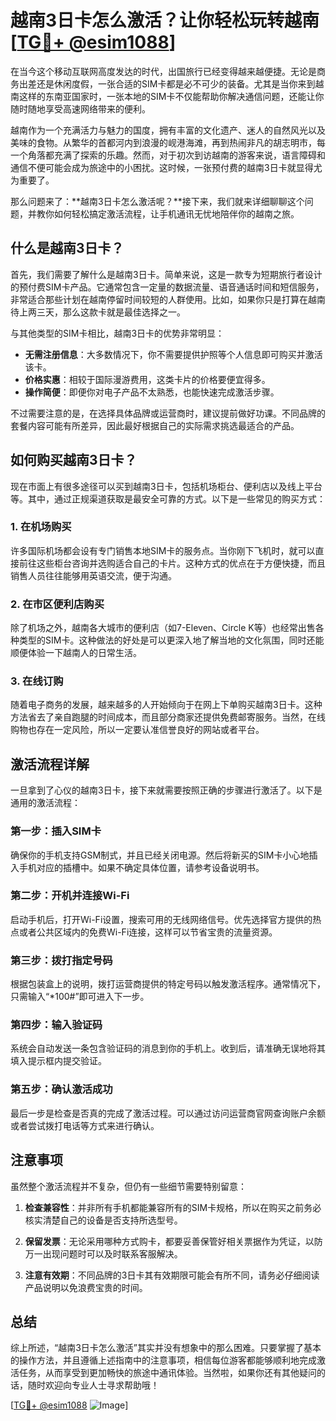 # 越南3日卡怎么激活？让你轻松玩转越南[[TG💪+ @esim1088](https://t.me/s/esim1088)]

在当今这个移动互联网高度发达的时代，出国旅行已经变得越来越便捷。无论是商务出差还是休闲度假，一张合适的SIM卡都是必不可少的装备。尤其是当你来到越南这样的东南亚国家时，一张本地的SIM卡不仅能帮助你解决通信问题，还能让你随时随地享受高速网络带来的便利。

越南作为一个充满活力与魅力的国度，拥有丰富的文化遗产、迷人的自然风光以及美味的食物。从繁华的首都河内到浪漫的岘港海滩，再到热闹非凡的胡志明市，每一个角落都充满了探索的乐趣。然而，对于初次到访越南的游客来说，语言障碍和通信不便可能会成为旅途中的小困扰。这时候，一张预付费的越南3日卡就显得尤为重要了。

那么问题来了：**越南3日卡怎么激活呢？**接下来，我们就来详细聊聊这个问题，并教你如何轻松搞定激活流程，让手机通讯无忧地陪伴你的越南之旅。

## 什么是越南3日卡？

首先，我们需要了解什么是越南3日卡。简单来说，这是一款专为短期旅行者设计的预付费SIM卡产品。它通常包含一定量的数据流量、语音通话时间和短信服务，非常适合那些计划在越南停留时间较短的人群使用。比如，如果你只是打算在越南待上两三天，那么这款卡就是最佳选择之一。

与其他类型的SIM卡相比，越南3日卡的优势非常明显：
- **无需注册信息**：大多数情况下，你不需要提供护照等个人信息即可购买并激活该卡。
- **价格实惠**：相较于国际漫游费用，这类卡片的价格要便宜得多。
- **操作简便**：即便你对电子产品不太熟悉，也能快速完成激活步骤。

不过需要注意的是，在选择具体品牌或运营商时，建议提前做好功课。不同品牌的套餐内容可能有所差异，因此最好根据自己的实际需求挑选最适合的产品。

## 如何购买越南3日卡？

现在市面上有很多途径可以买到越南3日卡，包括机场柜台、便利店以及线上平台等。其中，通过正规渠道获取是最安全可靠的方式。以下是一些常见的购买方式：

### 1. 在机场购买
许多国际机场都会设有专门销售本地SIM卡的服务点。当你刚下飞机时，就可以直接前往这些柜台咨询并选购适合自己的卡片。这种方式的优点在于方便快捷，而且销售人员往往能够用英语交流，便于沟通。

### 2. 在市区便利店购买
除了机场之外，越南各大城市的便利店（如7-Eleven、Circle K等）也经常出售各种类型的SIM卡。这种做法的好处是可以更深入地了解当地的文化氛围，同时还能顺便体验一下越南人的日常生活。

### 3. 在线订购
随着电子商务的发展，越来越多的人开始倾向于在网上下单购买越南3日卡。这种方法省去了亲自跑腿的时间成本，而且部分商家还提供免费邮寄服务。当然，在线购物也存在一定风险，所以一定要认准信誉良好的网站或者平台。

## 激活流程详解

一旦拿到了心仪的越南3日卡，接下来就需要按照正确的步骤进行激活了。以下是通用的激活流程：

### 第一步：插入SIM卡
确保你的手机支持GSM制式，并且已经关闭电源。然后将新买的SIM卡小心地插入手机对应的插槽中。如果不确定具体位置，请参考设备说明书。

### 第二步：开机并连接Wi-Fi
启动手机后，打开Wi-Fi设置，搜索可用的无线网络信号。优先选择官方提供的热点或者公共区域内的免费Wi-Fi连接，这样可以节省宝贵的流量资源。

### 第三步：拨打指定号码
根据包装盒上的说明，拨打运营商提供的特定号码以触发激活程序。通常情况下，只需输入“*100#”即可进入下一步。

### 第四步：输入验证码
系统会自动发送一条包含验证码的消息到你的手机上。收到后，请准确无误地将其填入提示框内提交验证。

### 第五步：确认激活成功
最后一步是检查是否真的完成了激活过程。可以通过访问运营商官网查询账户余额或者尝试拨打电话等方式来进行确认。

## 注意事项

虽然整个激活流程并不复杂，但仍有一些细节需要特别留意：

1. **检查兼容性**：并非所有手机都能兼容所有的SIM卡规格，所以在购买之前务必核实清楚自己的设备是否支持所选型号。
   
2. **保留发票**：无论采用哪种方式购卡，都要妥善保管好相关票据作为凭证，以防万一出现问题时可以及时联系客服解决。

3. **注意有效期**：不同品牌的3日卡其有效期限可能会有所不同，请务必仔细阅读产品说明以免浪费宝贵的时间。

## 总结

综上所述，“越南3日卡怎么激活”其实并没有想象中的那么困难。只要掌握了基本的操作方法，并且遵循上述指南中的注意事项，相信每位游客都能够顺利地完成激活任务，从而享受到更加畅快的旅途中通讯体验。当然啦，如果你还有其他疑问的话，随时欢迎向专业人士寻求帮助哦！

[[TG💪+ @esim1088](https://t.me/s/esim1088) ![Image](https://i.postimg.cc/4NQfJmqS/Snipaste-2025-05-13-00-14-12.png)]